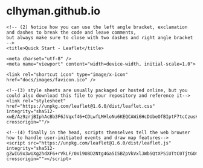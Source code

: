 # clhyman.github.io
<head>
	<!--(1) This is the head section, where you set the title of the web page, link in any style sheets, 
	and link to any javascript files/libraries you want to use in the web map-->
	
	<!-- (2) Notice how you can use the left angle bracket, exclamation and dashes to break the code and leave comments, 
	but always make sure to close with two dashes and right angle bracket -->
	<title>Quick Start - Leaflet</title>

	<meta charset="utf-8" />
	<meta name="viewport" content="width=device-width, initial-scale=1.0">
	
	<link rel="shortcut icon" type="image/x-icon" href="docs/images/favicon.ico" />

	<!--(3) style sheets are usually packaged or hosted online, but you could also download this file to your repository and reference it-->
    <link rel="stylesheet" href="https://unpkg.com/leaflet@1.6.0/dist/leaflet.css" integrity="sha512-xwE/Az9zrjBIphAcBb3F6JVqxf46+CDLwfLMHloNu6KEQCAWi6HcDUbeOfBIptF7tcCzusKFjFw2yuvEpDL9wQ==" crossorigin=""/>
    
	<!--(4) finally in the head, scripts themselves tell the web browser how to handle user-initiated events and draw map features-->
	<script src="https://unpkg.com/leaflet@1.6.0/dist/leaflet.js" integrity="sha512-gZwIG9x3wUXg2hdXF6+rVkLF/0Vi9U8D2Ntg4Ga5I5BZpVkVxlJWbSQtXPSiUTtC0TjtGOmxa1AJPuV0CPthew==" crossorigin=""></script>


	
</head>
<body>


<!-- (5) a "div" is like a window; you're basically telling the browser to make a container here, size 600 by 400 -->
<div id="mapid" style="width: 800px; height: 600px;"></div>

<script>
//(6) when you are outside of the head and outside of functions, you can use just two slashes to leave single-line comments like this and you don't need to close

//(7) just below here you see "var," declaring mymap as a variable, then setting your map parameters. You can redefine features of a variable in your code as needed.
//    you could actually name this anything "mymap," "kevin," "hammercheese," et cetera, as long as you call it up the same way each time throughout the code
//(8) note that you might also see "const" used to identify variables in code, when you want a CONSTANT variable. Functionally, these will tend to work similarly in our work.
// (9) here you define the longitude, latitude, and zoom level of the user map when they load the page, then follow with the tile layer you want (here it is mapbox)
	
	
	var mymap = L.map('mapid').setView([40.819273, -96.702968], 16);
	L.tileLayer('https://{s}.tile.openstreetmap.org/{z}/{x}/{y}.png', {
		maxZoom: 19,
		attribution: 'Map data &copy; <a href="https://www.openstreetmap.org/">OpenStreetMap</a> contributors '
	}).addTo(mymap);
//(10) right above here, you see you're adding this tileset and setting the max zoom level of "mymap" 

//(11) this is how you define individual features on the map - a marker, a cirlce, a polygon. You could also call up a variable and point it to a hosted GIS file to load it in.
//(12) note that each popup has preloaded text here. You could also have a variable that points attributes in a dataset to populate a popup; we will do this in the future
	L.marker([40.819273, -96.702968]).addTo(mymap)
		.bindPopup("<b>Hello world!</b><br />I open automatically.").openPopup();

	L.circle([40.817, -96.71], 200, {
		color: 'green',
		fillColor: '#f03',
		fillOpacity: 0.5
	}).addTo(mymap).bindPopup("I am a circle.");
	//(13)notice that you can set the color of the outline by using major color names, as well as the fill color with hex codes


	L.polygon([
		[40.819803, -96.703767],
		[40.819787, -96.703247],
		[40.819588, -96.703754]
	]).addTo(mymap).bindPopup("I am a polygon.");
	//(14)three nodes - the above code is drawing is a triangle... you can add more nodes to the polygon by separating each with a comma

	//(15)here you could set the attributes of the popup instead of setting each to specific text
	var popup = L.popup();

	
		var LoveLibrary = {
    "type": "Feature",
    "properties": {
        "name": "Love Library",
        "amenity": "Library",
        "popupContent": "This is a library!"
    },
    "geometry": {
        "type": "Point",
        "coordinates": [-96.702572, 40.817804]
    }
};

//(16) you can also comment out mapped items if you do not want them to draw. note that the var reference above is still present but below i have turned off a layer
//	L.geoJSON(LoveLibrary,{}).addTo(mymap);

//(17) think about how you would write some pop up text into your Love Library layer. Look at how it is done above. Read online help. Ask your neighbor. There are multiple approaches!

</script>

